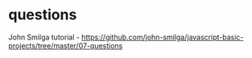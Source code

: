 # questions

John Smilga tutorial - 
https://github.com/john-smilga/javascript-basic-projects/tree/master/07-questions
